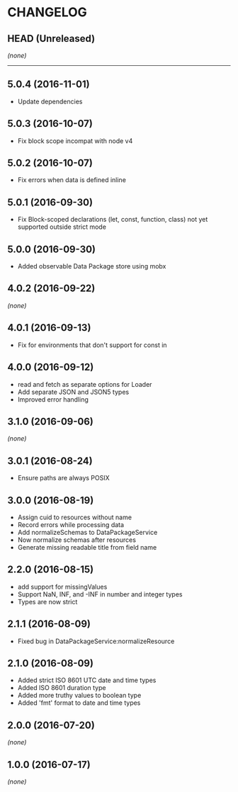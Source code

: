 CHANGELOG
=========

## HEAD (Unreleased)
_(none)_

--------------------

## 5.0.4 (2016-11-01)
* Update dependencies

## 5.0.3 (2016-10-07)
* Fix block scope incompat with node v4

## 5.0.2 (2016-10-07)
* Fix errors when data is defined inline

## 5.0.1 (2016-09-30)
* Fix Block-scoped declarations (let, const, function, class) not yet supported outside strict mode

## 5.0.0 (2016-09-30)
* Added observable Data Package store using mobx

## 4.0.2 (2016-09-22)
_(none)_

## 4.0.1 (2016-09-13)
* Fix for environments that don't support for const in

## 4.0.0 (2016-09-12)
* read and fetch as separate options for Loader
* Add separate JSON and JSON5 types
* Improved error handling

## 3.1.0 (2016-09-06)
_(none)_

## 3.0.1 (2016-08-24)
* Ensure paths are always POSIX

## 3.0.0 (2016-08-19)
* Assign cuid to resources without name
* Record errors while processing data
* Add normalizeSchemas to DataPackageService
* Now normalize schemas after resources
* Generate missing readable title from field name

## 2.2.0 (2016-08-15)
* add support for missingValues
* Support NaN, INF, and -INF in number and integer types
* Types are now strict

## 2.1.1 (2016-08-09)
* Fixed bug in DataPackageService:normalizeResource

## 2.1.0 (2016-08-09)
* Added strict ISO 8601 UTC date and time types
* Added ISO 8601 duration type
* Added more truthy values to boolean type
* Added 'fmt' format to date and time types

## 2.0.0 (2016-07-20)
_(none)_

## 1.0.0 (2016-07-17)
_(none)_
